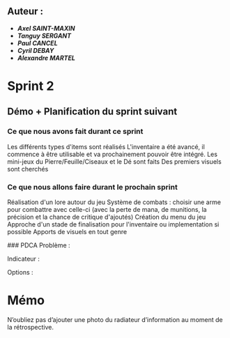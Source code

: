 ## Auteur :
- ***Axel SAINT-MAXIN***
- ***Tanguy SERGANT***
- ***Paul CANCEL***
- ***Cyril DEBAY***
- ***Alexandre MARTEL***

# Sprint 2

## Démo + Planification du sprint suivant

### Ce que nous avons fait durant ce sprint
Les différents types d'items sont réalisés
L'inventaire a été avancé, il commence à être utilisable et va prochainement pouvoir être intégré.
Les mini-jeux du Pierre/Feuille/Ciseaux et le Dé sont faits
Des premiers visuels sont cherchés

### Ce que nous allons faire durant le prochain sprint
Réalisation d'un lore autour du jeu
Système de combats : choisir une arme pour combattre avec celle-ci (avec la perte de mana, de munitions, la précision et la chance de critique d'ajoutés)
Création du menu du jeu
Approche d'un stade de finalisation pour l'inventaire ou implementation si possible
Apports de visuels en tout genre

### PDCA
Problème : 


Indicateur :


Options :


# Mémo
N’oubliez pas d’ajouter une photo du radiateur d’information au moment de la rétrospective.



